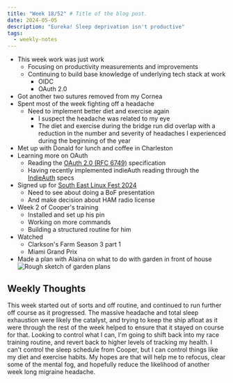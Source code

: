 ```yaml
---
title: "Week 18/52" # Title of the blog post.
date: 2024-05-05
description: "Eureka! Sleep deprivation isn't productive"
tags:
  - weekly-notes
---
```


* This week work was just work
  * Focusing on productivity measurements and improvements
  * Continuing to build base knowledge of underlying tech stack at work
    * OIDC
    * OAuth 2.0
* Got another two sutures removed from my Cornea
* Spent most of the week fighting off a headache
  * Need to implement better diet and exercise again
    * I suspect the headache was related to my eye
    * The diet and exercise during the bridge run did overlap with a reduction in the number and severity of headaches I experienced during the beginning of the year
* Met up with Donald for lunch and coffee in Charleston
* Learning more on OAuth
  * Reading the [OAuth 2.0 (RFC 6749)](https://datatracker.ietf.org/doc/html/rfc6749) specification
  * Having recently implemented indieAuth reading through the [IndieAuth](https://indieauth.spec.indieweb.org/#author-s-note) specs
* Signed up for [South East Linux Fest 2024](https://southeastlinuxfest.org/)
  * Need to see about doing a BoF presentation
  * And make decision about HAM radio license
* Week 2 of Cooper's training
  * Installed and set up his pin
  * Working on more commands 
  * Building a structured routine for him
* Watched
  * Clarkson's Farm Season 3 part 1
  * Miami Grand Prix
* Made a plan with Alaina on what to do with garden in front of house
![Rough sketch of garden plans](/images/notes/2024/garden-sketch.png)

## Weekly Thoughts

This week started out of sorts and off routine, and continued to run further off course as it progressed. The massive headache and total sleep exhaustion were likely the catalyst, and trying to keep the ship afloat as it were through the rest of the week helped to ensure that it stayed on course for that. Looking to control what I can, I'm going to shift back into my race training routine, and revert back to higher levels of tracking my health. I can't control the sleep schedule from Cooper, but I can control things like my diet and exercise habits. My hopes are that will help me to refocus, clear some of the mental fog, and hopefully reduce the likelihood of another week long migraine headache.
